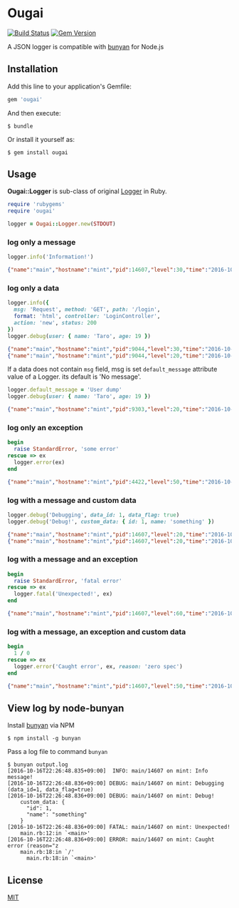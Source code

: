Ougai
=====

[![Build Status](https://travis-ci.org/tilfin/ougai.svg?branch=master)](https://travis-ci.org/tilfin/ougai)
[![Gem Version](https://badge.fury.io/rb/ougai.svg)](https://badge.fury.io/rb/ougai)

A JSON logger is compatible with [bunyan](https://github.com/trentm/node-bunyan) for Node.js

## Installation

Add this line to your application's Gemfile:

```ruby
gem 'ougai'
```

And then execute:

```
$ bundle
```

Or install it yourself as:

```
$ gem install ougai
```

## Usage

**Ougai::Logger** is sub-class of original [Logger](https://docs.ruby-lang.org/ja/latest/class/Logger.html) in Ruby.

```ruby
require 'rubygems'
require 'ougai'

logger = Ougai::Logger.new(STDOUT)
```

### log only a message

```ruby
logger.info('Information!')
```

```json
{"name":"main","hostname":"mint","pid":14607,"level":30,"time":"2016-10-16T22:26:48.835+09:00","v":0,"msg":"Information!"}
```

### log only a data

```ruby
logger.info({
  msg: 'Request', method: 'GET', path: '/login',
  format: 'html', controller: 'LoginController',
  action: 'new', status: 200
})
logger.debug(user: { name: 'Taro', age: 19 })
```

```json
{"name":"main","hostname":"mint","pid":9044,"level":30,"time":"2016-10-28T17:58:53.668+09:00","v":0,"msg":"Request","method":"GET","path":"/login","format":"html","controller":"LoginController","action":"new","status":200}
{"name":"main","hostname":"mint","pid":9044,"level":20,"time":"2016-10-28T17:58:53.668+09:00","v":0,"msg":"No message","user":{"name":"Taro","age":19}}
```

If a data does not contain `msg` field, msg is set `default_message` attribute value of a Logger. its default is 'No message'.

```ruby
logger.default_message = 'User dump'
logger.debug(user: { name: 'Taro', age: 19 })
```

```json
{"name":"main","hostname":"mint","pid":9303,"level":20,"time":"2016-10-28T18:03:50.118+09:00","v":0,"msg":"User dump","user":{"name":"Taro","age":19}}
```

### log only an exception

```ruby
begin
  raise StandardError, 'some error'
rescue => ex
  logger.error(ex)
end
```

```json
{"name":"main","hostname":"mint","pid":4422,"level":50,"time":"2016-10-22T13:05:02.989+09:00","v":0,"msg":"some error","err":{"name":"StandardError","message":"some error","stack":"main.rb:24:in `<main>'"}}
```

### log with a message and custom data

```ruby
logger.debug('Debugging', data_id: 1, data_flag: true)
logger.debug('Debug!', custom_data: { id: 1, name: 'something' })
```

```json
{"name":"main","hostname":"mint","pid":14607,"level":20,"time":"2016-10-16T22:26:48.836+09:00","v":0,"msg":"Debugging","custom_data":{"id":1,"name":"something"}}
{"name":"main","hostname":"mint","pid":14607,"level":20,"time":"2016-10-16T22:26:48.836+09:00","v":0,"msg":"Debug!","data_id":1,"data_flag":true}
```

### log with a message and an exception

```ruby
begin
  raise StandardError, 'fatal error'
rescue => ex
  logger.fatal('Unexpected!', ex)
end
```

```json
{"name":"main","hostname":"mint","pid":14607,"level":60,"time":"2016-10-16T22:26:48.836+09:00","v":0,"msg":"Unexpected!","err":{"name":"StandardError","message":"fatal error","stack":"main.rb:12:in `<main>'"}}
```

### log with a message, an exception and custom data

```ruby
begin
  1 / 0
rescue => ex
  logger.error('Caught error', ex, reason: 'zero spec')
end
```

```json
{"name":"main","hostname":"mint","pid":14607,"level":50,"time":"2016-10-16T22:26:48.836+09:00","v":0,"msg":"Caught error","err":{"name":"ZeroDivisionError","message":"divided by 0","stack":"main.rb:18:in `/'\n ...'"},"reason":"zero spec"}
```


## View log by node-bunyan

Install [bunyan](https://github.com/trentm/node-bunyan) via NPM

```
$ npm install -g bunyan
```

Pass a log file to command `bunyan`

```
$ bunyan output.log
[2016-10-16T22:26:48.835+09:00]  INFO: main/14607 on mint: Info message!
[2016-10-16T22:26:48.836+09:00] DEBUG: main/14607 on mint: Debugging (data_id=1, data_flag=true)
[2016-10-16T22:26:48.836+09:00] DEBUG: main/14607 on mint: Debug!
    custom_data: {
      "id": 1,
      "name": "something"
    }
[2016-10-16T22:26:48.836+09:00] FATAL: main/14607 on mint: Unexpected!
    main.rb:12:in `<main>'
[2016-10-16T22:26:48.836+09:00] ERROR: main/14607 on mint: Caught error (reason="z
    main.rb:18:in `/'
      main.rb:18:in `<main>'
```


## License

[MIT](LICENSE.txt)
